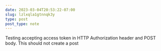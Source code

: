 ```yaml
---
date: 2023-03-04T20:53:22-07:00
slug: lzlxqla1gtnnqk3y
type: post
post_type: note
---
```

Testing accepting access token in HTTP Authorization header and POST body. This should not create a post